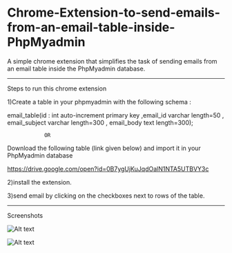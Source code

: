 # Chrome-Extension-to-send-emails-from-an-email-table-inside-PhpMyadmin

A simple chrome extension that simplifies the task of sending emails from an email table inside the PhpMyadmin database.
************************************************************************************************************************
Steps to run this chrome extension

1)Create a table in your phpmyadmin with the following schema :

email_table(id : int auto-increment primary key ,email_id varchar length=50 , email_subject varchar length=300 , email_body text length=300);

				OR

Download the following table (link given below) and import it in your PhpMyadmin database

https://drive.google.com/open?id=0B7ygUjKuJqdOalN1NTA5UTBVY3c

2)install the extension.

3)send email by clicking on the checkboxes next to rows of the table.

*************************************************************************************************************************

Screenshots

![Alt text](/Chrome-Extension-to-send-emails-from-an-email-table-inside-PhpMyadmin/screenshot1.png?raw=true "Screenshot1")

![Alt text](/Chrome-Extension-to-send-emails-from-an-email-table-inside-PhpMyadmin/screenshot2.png?raw=true "Screenshot2")
